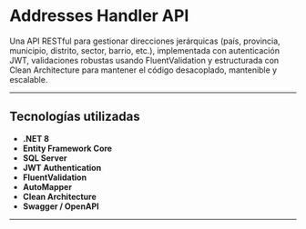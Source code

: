 # Addresses Handler API

Una API RESTful para gestionar direcciones jerárquicas (país, provincia, municipio, distrito, sector, barrio, etc.), implementada con autenticación JWT, validaciones robustas usando FluentValidation y estructurada con Clean Architecture para mantener el código desacoplado, mantenible y escalable.

---

## Tecnologías utilizadas

- **.NET 8**
- **Entity Framework Core**
- **SQL Server**
- **JWT Authentication**
- **FluentValidation**
- **AutoMapper**
- **Clean Architecture**
- **Swagger / OpenAPI**

---
